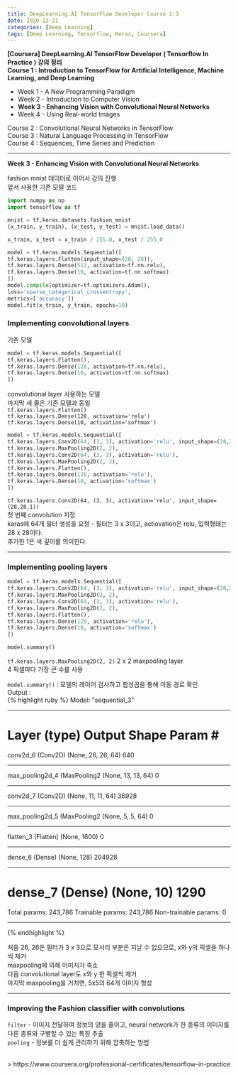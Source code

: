 ```yaml
---
title: DeepLearning.AI TensorFlow Developer Course 1-3
date: 2020-12-21
categories: [Deep Learning]
tags: [Deep Learning, Tensorflow, Keras, Coursera]
---
```


**[Coursera] DeepLearning.AI TensorFlow Developer ( Tensorflow In Practice ) 강의 정리**  
**Course 1 : Introduction to TensorFlow for Artificial Intelligence, Machine Learning, and Deep Learning**
- Week 1 - A New Programming Paradigm
- Week 2 - Introduction to Computer Vision
- **Week 3 - Enhancing Vision with Convolutional Neural Networks**
- Week 4 - Using Real-world Images

Course 2 : Convolutional Neural Networks in TensorFlow  
Course 3 : Natural Language Processing in TensorFlow  
Course 4 : Sequences, Time Series and Prediction

---  

**Week 3 - Enhancing Vision with Convolutional Neural Networks**

fashion mnist 데이터로 이어서 강의 진행  
앞서 사용한 기존 모델 코드
```python
import numpy as np
import tensorflow as tf

mnist = tf.keras.datasets.fashion_mnist
(x_train, y_train), (x_test, y_test) = mnist.load_data()

x_train, x_test = x_train / 255.0, x_test / 255.0

model = tf.keras.models.Sequential([
tf.keras.layers.Flatten(input_shape=(28, 28)),
tf.keras.layers.Dense(512, activation=tf.nn.relu),
tf.keras.layers.Dense(10, activation=tf.nn.softmax)
])
model.compile(optimizer=tf.optimizers.Adam(),
loss='sparse_categorical_crossentropy',
metrics=['accuracy'])
model.fit(x_train, y_train, epochs=10)
```

### Implementing convolutional layers
기존 모델
```python
model = tf.keras.models.Sequential([
tf.keras.layers.Flatten(),
tf.keras.layers.Dense(128, activation=tf.nn.relu),
tf.keras.layers.Dense(10, activation=tf.nn.softmax)
])
```

convolutional layer 사용하는 모델  
마지막 세 줄은 기존 모델과 동일  
`tf.keras.layers.Flatten()`  
`tf.keras.layers.Dense(128, activation='relu')`  
`tf.keras.layers.Dense(10, activation='softmax')`

```python
model = tf.keras.models.Sequential([
tf.keras.layers.Conv2D(64, (3, 3), activation='relu', input_shape=(28,28,1)),
tf.keras.layers.MaxPooling2D(2, 2),
tf.keras.layers.Conv2D(64, (3, 3), activation='relu'),
tf.keras.layers.MaxPooling2D(2, 2),
tf.keras.layers.Flatten(),
tf.keras.layers.Dense(128, activation='relu'),
tf.keras.layers.Dense(10, activation='softmax')
])
```
`tf.keras.layers.Conv2D(64, (3, 3), activation='relu', input_shape=(28,28,1))`  
첫 번째 convolution 지정  
karas에 64개 필터 생성을 요청 - 필터는 3 x 3이고, actiovation은 relu, 입력형태는 28 x 28이다.  
추가한 1은 색 깊이를 의미한다.

---
### Implementing pooling layers
```python
model = tf.keras.models.Sequential([
tf.keras.layers.Conv2D(64, (3, 3), activation='relu', input_shape=(28,28,1)),
tf.keras.layers.MaxPooling2D(2, 2),
tf.keras.layers.Conv2D(64, (3, 3), activation='relu'),
tf.keras.layers.MaxPooling2D(2, 2),
tf.keras.layers.Flatten(),
tf.keras.layers.Dense(128, activation='relu'),
tf.keras.layers.Dense(10, activation='softmax')
])

model.summary()
```
`tf.keras.layers.MaxPooling2D(2, 2)` 2 x 2 maxpooling layer  
4 픽셀마다 가장 큰 수를 사용

`model.summary()` : 모델의 레이어 검사하고 합성곱을 통해 이동 경로 확인  
Output :  
{% highlight ruby %}
Model: "sequential_3"
_________________________________________________________________ 
Layer (type)                    Output Shape          Param # 
================================================================= 
conv2d_6 (Conv2D)               (None, 26, 26, 64)    640 
_________________________________________________________________ 
max_pooling2d_4 (MaxPooling2 	(None, 13, 13, 64)    0 
_________________________________________________________________ 
conv2d_7 (Conv2D)               (None, 11, 11, 64)    36928 
_________________________________________________________________ 
max_pooling2d_5 (MaxPooling2 	(None, 5, 5, 64)      0 
_________________________________________________________________ 
flatten_3 (Flatten)             (None, 1600)          0 
_________________________________________________________________ 
dense_6 (Dense)                 (None, 128)           204928 
_________________________________________________________________ 
dense_7 (Dense)                 (None, 10)            1290 
================================================================= 
Total params: 243,786 
Trainable params: 243,786 
Non-trainable params: 0 
_________________________________________________________________
{% endhighlight %}

처음 26, 26은 필터가 3 x 3으로 모서리 부분은 지날 수 없으므로, x와 y의 픽셀을 하나씩 제거  
maxpooling에 의해 이미지가 축소  
다음 convolutional layer도 x와 y 한 픽셀씩 제거  
마지막 maxpooling을 거치면, 5x5의 64개 이미지 형성

---
### Improving the Fashion classifier with convolutions

`filter` - 이미지 전달하여 정보의 양을 줄이고, neural network가 한 종류의 이미지를 다른 종류와 구별할 수 있는 특징 추출  
`pooling` - 정보를 더 쉽게 관리하기 위해 압축하는 방법

<br/>
> https://www.coursera.org/professional-certificates/tensorflow-in-practice
